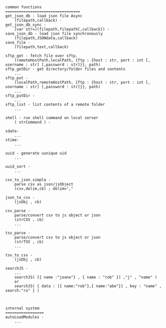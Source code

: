 #
    common functions
    =================================
    get_json_db - load json file Async
        (filepath,callback) - 
    get_json_db_sync - 
        [var str=](filepath,filepath[,callback]) - 
    save_json_db - load json file synchronously
        (filepath,JSONdata,callback)
    save_file -
        (filepath,text,callback)
    
    sftp_get - fetch file over sftp.        
        (remoteHostPath,localPath, {ftp : {host : str, port : int [, username : str] [,password : str]}}, path)
    sftp_getDir - get directory/folder files and contents
        ...
    sftp_put - 
        (localPath,remoteHostPath, {ftp : {host : str, port : int [, username : str] [,password : str]}}, path)
        ...
    sftp_putDir -
        ...
    sftp_list - list contents of a remote folder
        ...

    shell - run shell command on local server
        ( strCommand ) -  
    
    sdate-
        ...
    stime-
        ...

    uuid - generate uunique uid
        ...
    
    uuid_sort -
        ...
    
    csv_to_json_simple - 
        parse csv as json/jsObject
        (csv,delim,cb) ; delim=","
    
    json_to_csv -
        (jsObj , cb)

    csv_parse - 
        parse/convert csv to js object or json
        (strCSV , cb)
        ...

    tsv_parse - 
        parse/convert csv to js object or json
        (strTSV , cb)
        ...

    tsv_to_csv - 
        (jsObj , cb)

    searchJS -
        ...
        searchJS( [{ name :"joane"} , { name : "rob" }] ,"j" , "name" )
        or
        searchJS( { data : [{ name:"rob"},{ name:"abe"}] , key : "name" , search:"ro" } )
    
    

    internal system
    =================
    autoLoadModules -
        ...